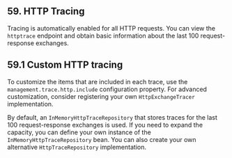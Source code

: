 ## 59. HTTP Tracing

Tracing is automatically enabled for all HTTP requests. You can view the  `httptrace`  endpoint and obtain basic information about the last 100 request-response exchanges.

## 59.1 Custom HTTP tracing

To customize the items that are included in each trace, use the  `management.trace.http.include`  configuration property. For advanced customization, consider registering your own  `HttpExchangeTracer`  implementation.

By default, an  `InMemoryHttpTraceRepository`  that stores traces for the last 100 request-response exchanges is used. If you need to expand the capacity, you can define your own instance of the  `InMemoryHttpTraceRepository`  bean. You can also create your own alternative  `HttpTraceRepository`  implementation.

